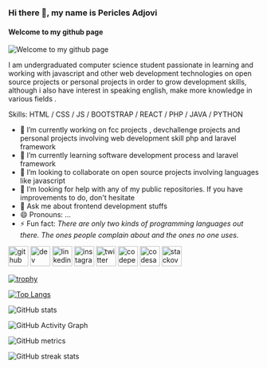 ### Hi there 👋, my name is Pericles Adjovi
#### Welcome to my github page 
![Welcome to my github page ](https://i.pinimg.com/564x/de/0c/59/de0c594bb83b1c417e590ee77c96af08.jpg)

I am undergraduated computer science student passionate in learning and working with javascript and other web development technologies on open source projects or personal projects in order to grow development skills, although i also have interest in speaking english, make more knowledge in various fields . 

Skills: HTML / CSS / JS / BOOTSTRAP / REACT / PHP / JAVA / PYTHON

- 🔭 I’m currently working on fcc projects , devchallenge projects and personal projects involving web development skill  php and laravel framework 
- 🌱 I’m currently learning software development process and laravel framework  
- 👯 I’m looking to collaborate on open source projects involving languages like javascript  
- 🤔 I’m looking for help with any of my public repositories. If you have improvements to do, don't hesitate 
- 💬 Ask me about frontend development stuffs  
- 😄 Pronouns: ... 
- ⚡ Fun fact: *There are only two kinds of programming languages out there. The ones people complain about and the ones no one uses.* 


[<img src='https://cdn.jsdelivr.net/npm/simple-icons@3.0.1/icons/github.svg' alt='github' height='40'>](https://github.com/Pericles001)  [<img src='https://cdn.jsdelivr.net/npm/simple-icons@3.0.1/icons/dev-dot-to.svg' alt='dev' height='40'>](https://dev.to/Pericles001)  [<img src='https://cdn.jsdelivr.net/npm/simple-icons@3.0.1/icons/linkedin.svg' alt='linkedin' height='40'>](https://www.linkedin.com/in/périclès-adjovi-11ab221a7/)  [<img src='https://cdn.jsdelivr.net/npm/simple-icons@3.0.1/icons/instagram.svg' alt='instagram' height='40'>](https://www.instagram.com/pericles0001/)  [<img src='https://cdn.jsdelivr.net/npm/simple-icons@3.0.1/icons/twitter.svg' alt='twitter' height='40'>](https://twitter.com/AdjoviPericles)  [<img src='https://cdn.jsdelivr.net/npm/simple-icons@3.0.1/icons/codepen.svg' alt='codepen' height='40'>](https://codepen.io/periclesadjovi)  [<img src='https://cdn.jsdelivr.net/npm/simple-icons@3.0.1/icons/codesandbox.svg' alt='codesandbox' height='40'>](https://codesandbox.io/u/Pericles001)  [<img src='https://cdn.jsdelivr.net/npm/simple-icons@3.0.1/icons/stackoverflow.svg' alt='stackoverflow' height='40'>](https://stackoverflow.com/users/périclès-adjovi)  

[![trophy](https://github-profile-trophy.vercel.app/?username=Pericles001)](https://github.com/ryo-ma/github-profile-trophy)

[![Top Langs](https://github-readme-stats.vercel.app/api/top-langs/?username=Pericles001)](https://github.com/anuraghazra/github-readme-stats)

![GitHub stats](https://github-readme-stats.vercel.app/api?username=Pericles001&show_icons=true&count_private=true)  

![GitHub Activity Graph](https://activity-graph.herokuapp.com/graph?username=Pericles001)  

![GitHub metrics](https://metrics.lecoq.io/Pericles001)  

![GitHub streak stats](https://github-readme-streak-stats.herokuapp.com/?user=Pericles001)  

